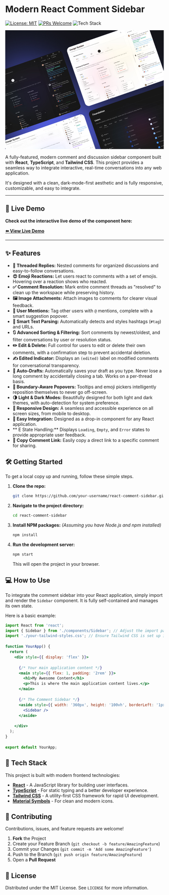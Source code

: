 # Modern React Comment Sidebar

[![License: MIT](https://img.shields.io/badge/License-MIT-blue.svg)](https://opensource.org/licenses/MIT)
[![PRs Welcome](https://img.shields.io/badge/PRs-welcome-brightgreen.svg)](CONTRIBUTING.md)
![Tech Stack](https://img.shields.io/badge/tech-React%20%7C%20TypeScript%20%7C%20Tailwind-blueviolet)

![Project Screenshot](https://raw.githubusercontent.com/pourebadi/Comment-Sidebar-V3/refs/heads/main/components/Modern%20React%20Comment%20Sidebar.jpg)

A fully-featured, modern comment and discussion sidebar component built with **React**, **TypeScript**, and **Tailwind CSS**. This project provides a seamless way to integrate interactive, real-time conversations into any web application.

It's designed with a clean, dark-mode-first aesthetic and is fully responsive, customizable, and easy to integrate.

---

## 🚀 Live Demo

**Check out the interactive live demo of the component here:**

[**⬅️ View Live Demo**](https://ai.studio/apps/drive/1szNovNzlGG0huuvuoiqfqax3Sbuow2WO)

---


## ✨ Features

- **💬 Threaded Replies:** Nested comments for organized discussions and easy-to-follow conversations.
- **😍 Emoji Reactions:** Let users react to comments with a set of emojis. Hovering over a reaction shows who reacted.
- **✅ Comment Resolution:** Mark entire comment threads as "resolved" to clean up the workspace while preserving history.
- **🖼️ Image Attachments:** Attach images to comments for clearer visual feedback.
- **👤 User Mentions:** Tag other users with `@` mentions, complete with a smart suggestion popover.
- **🔗 Smart Text Parsing:** Automatically detects and styles hashtags (`#tag`) and URLs.
- **🔃 Advanced Sorting & Filtering:** Sort comments by newest/oldest, and filter conversations by user or resolution status.
- **✏️ Edit & Delete:** Full control for users to edit or delete their own comments, with a confirmation step to prevent accidental deletion.
- **✍️ Edited Indicator:** Displays an `(edited)` label on modified comments for conversational transparency.
- **💾 Auto-Drafts:** Automatically saves your draft as you type. Never lose a long comment by accidentally closing a tab. Works on a per-thread basis.
- **🎯 Boundary-Aware Popovers:** Tooltips and emoji pickers intelligently reposition themselves to never go off-screen.
- **🌗 Light & Dark Modes:** Beautifully designed for both light and dark themes, with auto-detection for system preference.
- **📱 Responsive Design:** A seamless and accessible experience on all screen sizes, from mobile to desktop.
- **🧩 Easy Integration:** Designed as a drop-in component for any React application.
- ** E State Handling:** Displays `Loading`, `Empty`, and `Error` states to provide appropriate user feedback.
- **🔗 Copy Comment Link:** Easily copy a direct link to a specific comment for sharing.


## 🛠️ Getting Started

To get a local copy up and running, follow these simple steps.

1.  **Clone the repo:**
    ```sh
    git clone https://github.com/your-username/react-comment-sidebar.git
    ```

2.  **Navigate to the project directory:**
    ```sh
    cd react-comment-sidebar
    ```

3.  **Install NPM packages:**
    *(Assuming you have Node.js and npm installed)*
    ```sh
    npm install
    ```

4.  **Run the development server:**
    ```sh
    npm start
    ```
    This will open the project in your browser.

## 💻 How to Use

To integrate the comment sidebar into your React application, simply import and render the `Sidebar` component. It is fully self-contained and manages its own state.

Here is a basic example:

```jsx
import React from 'react';
import { Sidebar } from './components/Sidebar'; // Adjust the import path as needed
import './your-tailwind-styles.css'; // Ensure Tailwind CSS is set up in your project

function YourApp() {
  return (
    <div style={{ display: 'flex' }}>
      
      {/* Your main application content */}
      <main style={{ flex: 1, padding: '2rem' }}>
        <h1>My Awesome Content</h1>
        <p>This is where the main application content lives.</p>
      </main>

      {/* The Comment Sidebar */}
      <aside style={{ width: '360px', height: '100vh', borderLeft: '1px solid #e2e8f0' }}>
        <Sidebar />
      </aside>

    </div>
  );
}

export default YourApp;
```

## 🎨 Tech Stack

This project is built with modern frontend technologies:

-   [**React**](https://reactjs.org/) - A JavaScript library for building user interfaces.
-   [**TypeScript**](https://www.typescriptlang.org/) - For static typing and a better developer experience.
-   [**Tailwind CSS**](https://tailwindcss.com/) - A utility-first CSS framework for rapid UI development.
-   [**Material Symbols**](https://fonts.google.com/icons) - For clean and modern icons.

## 🤝 Contributing

Contributions, issues, and feature requests are welcome!

1.  **Fork** the Project
2.  Create your Feature Branch (`git checkout -b feature/AmazingFeature`)
3.  Commit your Changes (`git commit -m 'Add some AmazingFeature'`)
4.  Push to the Branch (`git push origin feature/AmazingFeature`)
5.  Open a **Pull Request**

## 📄 License

Distributed under the MIT License. See `LICENSE` for more information.
